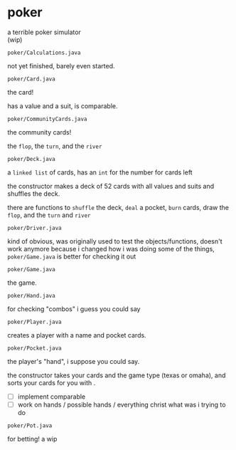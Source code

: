 # poker

a terrible poker simulator  
(wip)

<!--
```
poker/Calculations.java
      Card.java
      CommunityCards.java
      Deck.java
      Driver.java
      Game.java
      Hand.java
      Player.java
      Pocket.java
      Pot.java
``` -->

```
poker/Calculations.java
```
not yet finished, barely even started. 

```
poker/Card.java
```
the card! 

has a value and a suit, is comparable.

```
poker/CommunityCards.java
```
the community cards!

the `flop`, the `turn`, and the `river`

```
poker/Deck.java
```
a `linked list` of cards, has an `int` for the number for cards left

the constructor makes a deck of 52 cards with all values and suits and shuffles the deck. 

there are functions to `shuffle` the deck, `deal` a pocket, `burn` cards, draw the `flop`, and the `turn` and `river`

```
poker/Driver.java
```
kind of obvious, was originally used to test the objects/functions, doesn't work anymore because i changed how i was doing some of the things, `poker/Game.java` is better for checking it out 

```
poker/Game.java
```
the game. 

```
poker/Hand.java
```
for checking "combos" i guess you could say 

```
poker/Player.java
```
creates a player with a name and pocket cards. 

```
poker/Pocket.java
```
the player's "hand", i suppose you could say. 

the constructor takes your cards and the game type (texas or omaha), and sorts your cards for you with . 

- [ ] implement comparable 
- [ ] work on hands / possible hands / everything christ what was i trying to do 

```
poker/Pot.java
```
for betting! a wip
